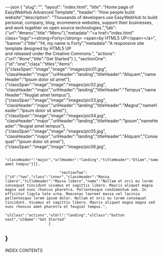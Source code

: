 ---json
{
    "slug": "",
    "layout": "index.html",
    "title": "Home page of EasyWebHub Advanced Template",
    "header": "How people build website","description": "Thousands of developers use EasyWebHub to build personal, company, blog, ecommerce websites, support their businesses, and work together on open source technologies.","tab":{"url":"#menu","title":"Menu"},"metadata":"&lt;a href=&quot;index.html&quot; class=&quot;logo&quot;&gt;&lt;strong&gt;Forty&lt;/strong&gt; &lt;span&gt;by HTML5 UP&lt;/span&gt;&lt;/a&gt;", "banner":{"title":"Hi, my name is Forty","metadata":"A responsive site template designed by HTML5 UP<br />and released under the Creative Commons.",
                                "actions":{"url":"#one","title":"Get Started"}
                                },
  "sectionOne":{"id":"one","class":"titles","items":[{"classSpan":"image","image":"images/pic01.jpg",
                             "classHeader":"major","urlHeader":"landing","titleHeader":"Aliquam","nameHeader":"Ipsum dolor sit amet"},
                             {"classSpan":"image","image":"images/pic02.jpg",
                             "classHeader":"major","urlHeader":"landing","titleHeader":"Tempus","nameHeader":"feugiat amet tempus"},
                             {"classSpan":"image","image":"images/pic03.jpg",
                             "classHeader":"major","urlHeader":"landing","titleHeader":"Magna","nameHeader":"Ipsum dolor sit amet"},
                             {"classSpan":"image","image":"images/pic04.jpg",
                             "classHeader":"major","urlHeader":"landing","titleHeader":"Ipsum","nameHeader":"feugiat amet tempus"},
                             {"classSpan":"image","image":"images/pic05.jpg",
                             "classHeader":"major","urlHeader":"landing","titleHeader":"Aliquam","Consequat":"Ipsum dolor sit amet"},
                             {"classSpan":"image","image":"images/pic06.jpg",

                             "classHeader":"major","urlHeader":"landing","titleHeader":"Etiam","nameHeader":"feugiat amet tempus"}]},
                             
                             "sectionTwo":{"id":"two","class":"inner","classHeader":"Massa libero","titleHeader":"Massa libero","name":"Nullam et orci eu lorem consequat tincidunt vivamus et sagittis libero. Mauris aliquet magna magna sed nunc rhoncus pharetra. Pellentesque condimentum sem. In efficitur ligula tate urna. Maecenas laoreet massa vel lacinia pellentesque lorem ipsum dolor. Nullam et orci eu lorem consequat tincidunt. Vivamus et sagittis libero. Mauris aliquet magna magna sed nunc rhoncus amet pharetra et feugiat tempus.",
                        "ulClass":"actions","ulUrl":"landing","ulClass":"button next","ulName":"Get Started" 
                        }
}
---
INDEX CONTENTS